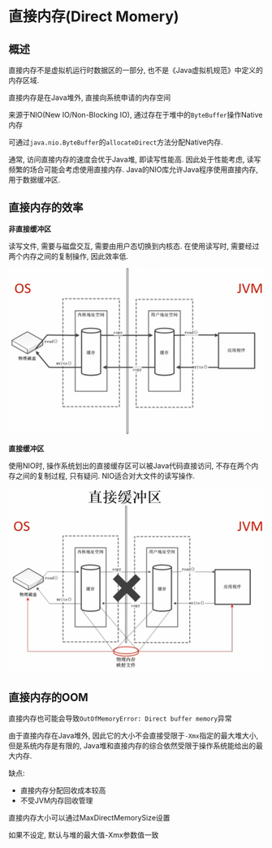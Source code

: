 # 直接内存(Direct Momery)

## 概述

直接内存不是虚拟机运行时数据区的一部分, 也不是《Java虚拟机规范》中定义的内存区域.

直接内存是在Java堆外, 直接向系统申请的内存空间

来源于NIO(New IO/Non-Blocking IO), 通过存在于堆中的`ByteBuffer`操作Native内存

可通过`java.nio.ByteBuffer`的`allocateDirect`方法分配Native内存.

通常, 访问直接内存的速度会优于Java堆, 即读写性能高. 因此处于性能考虑, 读写频繁的场合可能会考虑使用直接内存. Java的NIO库允许Java程序使用直接内存, 用于数据缓冲区.

## 直接内存的效率

**非直接缓冲区**

读写文件, 需要与磁盘交互, 需要由用户态切换到内核态. 在使用读写时, 需要经过两个内存之间的复制操作, 因此效率低.

![非直接缓冲区](2020-10-21-15-16-23.png)

**直接缓冲区**

使用NIO时, 操作系统划出的直接缓存区可以被Java代码直接访问, 不存在两个内存之间的复制过程, 只有疑问. NIO适合对大文件的读写操作.

![直接缓冲区](2020-10-21-15-20-44.png)

## 直接内存的OOM

直接内存也可能会导致`OutOfMemoryError: Direct buffer memory`异常

由于直接内存在Java堆外, 因此它的大小不会直接受限于`-Xmx`指定的最大堆大小, 但是系统内存是有限的, Java堆和直接内存的综合依然受限于操作系统能给出的最大内存.

缺点:

- 直接内存分配回收成本较高
- 不受JVM内存回收管理

直接内存大小可以通过MaxDirectMemorySize设置

如果不设定, 默认与堆的最大值-Xmx参数值一致